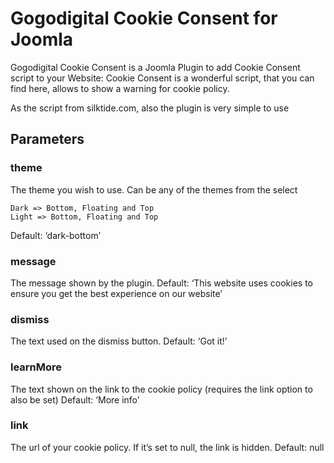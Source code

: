 # Gogodigital Cookie Consent for Joomla

Gogodigital Cookie Consent is a Joomla Plugin to add Cookie Consent script to your Website: Cookie Consent is a wonderful script, that you can find here, allows to show a warning for cookie policy.

As the script from silktide.com, also the plugin is very simple to use

## Parameters

### theme

The theme you wish to use. Can be any of the themes from the select

    Dark => Bottom, Floating and Top
    Light => Bottom, Floating and Top

Default: ‘dark-bottom’

### message

The message shown by the plugin.
Default: ‘This website uses cookies to ensure you get the best experience on our website’

### dismiss

The text used on the dismiss button.
Default: ‘Got it!’

### learnMore

The text shown on the link to the cookie policy (requires the link option to also be set)
Default: ‘More info’

### link

The url of your cookie policy. If it’s set to null, the link is hidden.
Default: null
